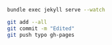 



```sh
bundle exec jekyll serve --watch
```


```sh
git add --all
git commit -m "Edited"
git push typo gh-pages
```
